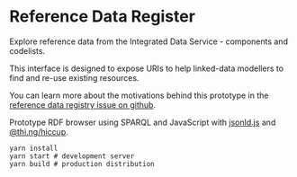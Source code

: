 # Reference Data Register

Explore reference data from the Integrated Data Service - components and codelists.

This interface is designed to expose URIs to help linked-data modellers to find and re-use existing resources.

You can learn more about the motivations behind this prototype in the [reference data registry issue on github](https://github.com/Swirrl/cogs-issues/issues/308).

Prototype RDF browser using SPARQL and JavaScript with [jsonld.js](https://github.com/digitalbazaar/jsonld.js/) and [@thi.ng/hiccup](https://github.com/thi-ng/umbrella/tree/develop/packages/hiccup).

```
yarn install
yarn start # development server
yarn build # production distribution
```